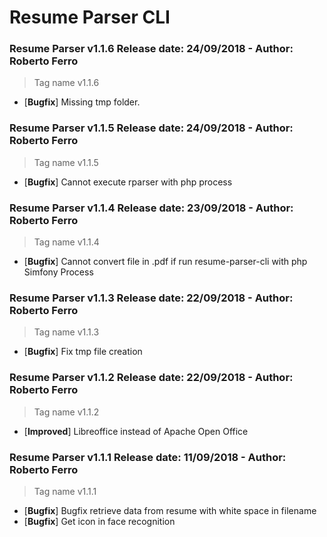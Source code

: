 # Resume Parser CLI

### Resume Parser v1.1.6 Release date: 24/09/2018 - Author: Roberto Ferro
> Tag name v1.1.6
* [__Bugfix__] Missing tmp folder.

### Resume Parser v1.1.5 Release date: 24/09/2018 - Author: Roberto Ferro
> Tag name v1.1.5
* [__Bugfix__] Cannot execute rparser with php process

### Resume Parser v1.1.4 Release date: 23/09/2018 - Author: Roberto Ferro
> Tag name v1.1.4
* [__Bugfix__] Cannot convert file in .pdf if run resume-parser-cli with php Simfony Process

### Resume Parser v1.1.3 Release date: 22/09/2018 - Author: Roberto Ferro
> Tag name v1.1.3
* [__Bugfix__] Fix tmp file creation

### Resume Parser v1.1.2 Release date: 22/09/2018 - Author: Roberto Ferro
> Tag name v1.1.2
* [__Improved__] Libreoffice instead of Apache Open Office

### Resume Parser v1.1.1 Release date: 11/09/2018 - Author: Roberto Ferro
> Tag name v1.1.1
* [__Bugfix__] Bugfix retrieve data from resume with white space in filename
* [__Bugfix__] Get icon in face recognition
